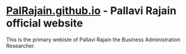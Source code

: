 # [PalRajain.github.io](https://PalRajain.github.io) - Pallavi Rajain official website

This is the primary webiste of Pallavi Rajain the Business Administration Researcher.
